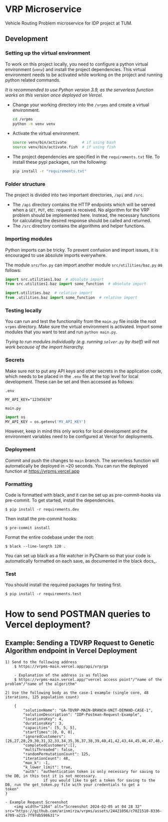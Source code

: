 # VRP Microservice

Vehicle Routing Problem microservice for IDP project at TUM.


## Development

### Setting up the virtual environment

To work on this project locally, you need to configure a python virtual environment (`venv`) and install the project dependencies. This virtual environment needs to be activated while working on the project and running python related commands.

*It is recommended to use Python version 3.9, as the serverless function works on this version once deployed on Vercel.*

- Change your working directory into the `/vrpms` and create a virtual environment.
    ```bash
    cd /vrpms
    python -m venv venv
    ```

- Activate the virtual environment.
    ```bash
    source venv/bin/activate       # if using bash
    source venv/bin/activate.fish  # if using fish
    ```
- The project dependencies are specified in the `requirements.txt` file. To install these pypi packages, run the following:
    ```bash
    pip install -r "requirements.txt"
    ```

### Folder structure
The project is divided into two important directories, `/api` and `/src`.
- The `/api` directory contains the HTTP endpoints which will be served when a `GET`, `PUT`, etc. request is received. No algorithm for the VRP problem should be implemented here. Instead, the necessary functions for calculating the desired response should be called and returned.
- The `/src` directory contains the algorithms and helper functions. 

### Importing modules
Python imports can be tricky. To prevent confusion and import issues, it is encouraged to use absolute imports everywhere.

The module `src/foo.py` can import another module `src/utilities/baz.py` as follows:

```python
import src.utilities1.baz  # absolute import
from src.utilities1.baz import some_function  # absolute import

import.utilities.baz  # relative import
from .utilities.baz import some_function  # relative import
```

### Testing locally

You can run and test the functionality from the `main.py` file inside the root `vrpms` directory. Make sure the virtual environment is activated. Import some modules that you want to test and run `python main.py`.

*Trying to run modules individually (e.g. running `solver.py` by itself) will not work because of the import hierarchy.*

### Secrets

Make sure not to put any API keys and other secrets in the application code, which needs to be placed in the `.env` file at the top level for local development. These can be set and then accessed as follows:

`.env`
```
MY_API_KEY="12345678"
```
`main.py`
```python
import os
MY_API_KEY = os.getenv('MY_API_KEY')
```
However, keep in mind this only works for local development and the environment variables need to be configured at Vercel for deployments.


### Deployment

Commit and push the changes to `main` branch. The serverless function will automatically be deployed in ~20 seconds. You can run the deployed function at https://vrpms.vercel.app


### Formatting

Code is formatted with black, and it can be set up as pre-commit-hooks via pre-commit. To get started, install the dependencies.

    $ pip install -r requirements.dev

Then install the pre-commit hooks:

    $ pre-commit install

Format the entire codebase under the root:

    $ black --line-length 120 .

You can set up black as a file watcher in PyCharm so that your code is automatically formatted on each save, as documented in the black docs_.

### Test

You should install the required packages for testing first.

    $ pip install -r requirements.test

# How to send POSTMAN queries to Vercel deployment?

## Example: Sending a TDVRP Request to Genetic Algorithm endpoint in Vercel Deployment
    1) Send to the following address
        $ https://vrpms-main.vercel.app/api/vrp/ga
        
        - Explanation of the address is as follows
        $ https://vrpms-main.vercel.app/"vercel access point"/"name of the problem"/"name of the algorithm"

    2) Use the following body as the case-1 example (single core, 48 iterations, 125 population count)

        {
            "solutionName": "GA-TDVRP-MAIN-BRANCH-UNIT-DEMAND-CASE-1",
            "solutionDescription": "IDP-Postman-Request-Example",
            "locationsKey": 4,
            "durationsKey": 3,
            "capacities": [5, 5, 5],
            "startTimes":[0, 0, 0],
            "ignoredCustomers":[26,27,28,29,30,31,32,33,34,35,36,37,38,39,40,41,42,43,44,45,46,47,48,49,50,51,52,53,54,55,56,57],
            "completedCustomers":[],
            "multiThreaded": false,
            "randomPermutationCount": 125,
            "iterationCount": 48,
            "max_k": -1,
            "k_lower_limit": true,
            "auth": "authentication token is only necessary for saving to the DB, in this test it is not necessary.
                     if you would like to get a token for saving to the DB, run the get_token.py file with your credentials to get a                      token"
    }

    - Example Request Screenshot
        <img width="1264" alt="Screenshot 2024-02-05 at 04 28 32" src="https://github.com/arinmirza/vrpms/assets/24421056/c7021510-8336-4709-a215-7f97db598631">

    
    
    

